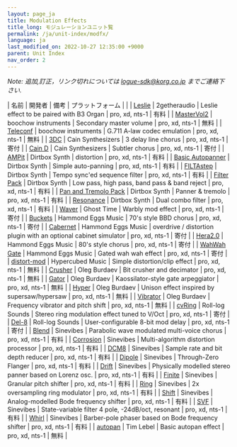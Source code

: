 ```yaml
---
layout: page_ja
title: Modulation Effects
title_long: モジュレーションユニット覧
permalink: /ja/unit-index/modfx/
language: ja
last_modified_on: 2022-10-27 12:35:00 +9000
parent: Unit Index
nav_order: 2
---
```


_Note: 追加,訂正，リンク切れについては logue-sdk@korg.co.jp までご連絡下さい._

| 名前 | 開発者 | 備考 | プラットフォーム |  |
| [Leslie](https://www.2getheraudio.com/korg-multi-engine/b3-organ/) | 2getheraudio | Leslie effect to be paired with B3 Organ | pro, xd, nts-1 | 有料 |
| [MasterVol2](https://github.com/boochow/MasterVol2/releases) | boochow instruments | Secondary master volume | pro, xd, nts-1 | 無料 |
| [Teleconf](https://github.com/boochow/teleconf/releases/tag/v1.0) | boochow instruments | G.711 A-law codec emulation | pro, xd, nts-1 | 無料 |
| [3DC](https://www.cain-synthesizer.com/effects) | Cain Synthesizers | 3 delay line chorus | pro, xd, nts-1 | 寄付 |
| [Cain D](https://www.cain-synthesizer.com/effects) | Cain Synthesizers | Subtler chorus | pro, xd, nts-1 | 寄付 |
| [AMPit](https://www.dirtboxsynth.com/sd_product/ampit/) | Dirtbox Synth | distortion | pro, xd, nts-1 | 有料 |
| [Basic Autopanner](https://www.dirtboxsynth.com/sd_product/basic-autopanner/) | Dirtbox Synth | Simple auto-panning | pro, xd, nts-1 | 有料 |
| [FILTAstep](https://www.dirtboxsynth.com/sd_product/filtastep/) | Dirtbox Synth | Tempo sync'ed sequence filter | pro, xd, nts-1 | 有料 |
| [Filter Pack](https://www.dirtboxsynth.com/sd_product/filter-pack/) | Dirtbox Synth | Low pass, high pass, band pass & band reject | pro, xd, nts-1 | 有料 |
| [Pan and Tremolo Pack](https://www.dirtboxsynth.com/sd_product/pan-and-tremolo-pack/) | Dirtbox Synth | Panner & tremolo | pro, xd, nts-1 | 有料 |
| [Resonance](https://www.dirtboxsynth.com/sd_product/resonance/) | Dirtbox Synth | Dual combo filter | pro, xd, nts-1 | 有料 |
| [Waver](https://ghosttime.itch.io/ghost-time-custom-oscillators-for-the-logue-family/devlog/218653/waver-a-warbly-mod-effect) | Ghost Time | Warbly mod effect | pro, xd, nts-1 | 寄付 |
| [Buckets](http://hammondeggsmusic.ca/logueplugins/buckets.html) | Hammond Eggs Music | 70's style BBD chorus | pro, xd, nts-1 | 寄付 |
| [Cabernet](http://hammondeggsmusic.ca/logueplugins/cabernet.html) | Hammond Eggs Music | overdrive / distortion plugin with an optional cabinet simulator | pro, xd, nts-1 | 寄付 |
| [Hera2.0](http://hammondeggsmusic.ca/logueplugins/hera2.html) | Hammond Eggs Music | 80's style chorus | pro, xd, nts-1 | 寄付 |
| [WahWah Gate](http://hammondeggsmusic.ca/logueplugins/wahwahgate.html) | Hammond Eggs Music | Gated wah wah effect | pro, xd, nts-1 | 寄付 |
| [distort-mod](http://github.com/hypercubed-music/nts-1) | Hypercubed Music | Simple distortion/clip effect | pro, xd, nts-1 | 無料 |
| [Crusher](https://github.com/dukesrg/logue-fx) | Oleg Burdaev | Bit crusher and decimator | pro, xd, nts-1 | 無料 |
| [Gator](https://github.com/dukesrg/logue-fx) | Oleg Burdaev | Kaossilator-style gate arpeggiator | pro, xd, nts-1 | 無料 |
| [Hyper](https://github.com/dukesrg/logue-fx) | Oleg Burdaev | Unison effect inspired by supersaw/hypersaw | pro, xd, nts-1 | 無料 |
| [Vibrator](https://github.com/dukesrg/logue-fx) | Oleg Burdaev | Frequency vibrator and pitch shift | pro, xd, nts-1 | 無料 |
| [cvRing](https://gum.co/rolllog_free_pack) | Roll-log Sounds | Stereo ring modulation effect tuned to V/Oct | pro, xd, nts-1 | 寄付 |
| [Del-8](https://gum.co/logueMill_del_8) | Roll-log Sounds | User-configurable 8-bit mod delay | pro, xd, nts-1 | 寄付 |
| [Blend](https://www.sinevibes.com/korgblend/) | Sinevibes | Parabolic wave modulated multi-voice chorus | pro, xd, nts-1 | 有料 |
| [Corrosion](https://www.sinevibes.com/korgcorrosion/) | Sinevibes | Multi-algorithm distortion processor | pro, xd, nts-1 | 有料 |
| [DCM8](https://www.sinevibes.com/korgdcm8/) | Sinevibes | Sample rate and bit depth reducer | pro, xd, nts-1 | 有料 |
| [Dipole](https://www.sinevibes.com/korgdipole/) | Sinevibes | Through-Zero Flanger | pro, xd, nts-1 | 有料 |
| [Drift](https://www.sinevibes.com/korgdrift/ ) | Sinevibes | Physically modelled stereo panner based on Lorenz osc. | pro, xd, nts-1 | 有料 |
| [Finite](https://www.sinevibes.com/korgfinite/ ) | Sinevibes | Granular pitch shifter | pro, xd, nts-1 | 有料 |
| [Ring](https://www.sinevibes.com/korgring/ ) | Sinevibes | 2x oversampling ring modulator | pro, xd, nts-1 | 有料 |
| [Shift](https://www.sinevibes.com/korgshift/ ) | Sinevibes | Analog-modelled Bode frequency shifter | pro, xd, nts-1 | 有料 |
| [SVF](https://www.sinevibes.com/korgsvf/) | Sinevibes | State-variable filter 4 pole, -24dB/oct, resonant | pro, xd, nts-1 | 有料 |
| [Whirl](https://www.sinevibes.com/korgwhirl/) | Sinevibes | Barber-pole phaser based on Bode frequency shifter | pro, xd, nts-1 | 有料 |
| [autopan](https://github.com/tmlbl/autopan) | Tim Lebel | Basic autopan effect | pro, xd, nts-1 | 無料 |

